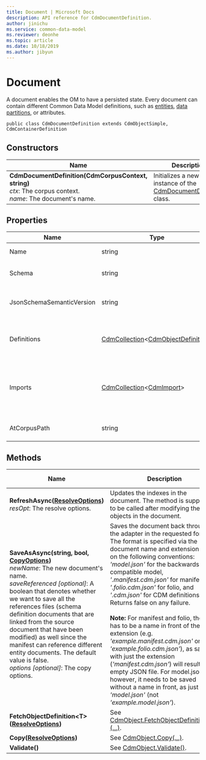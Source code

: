 ```yaml
---
title: Document | Microsoft Docs
description: API reference for CdmDocumentDefinition.
author: jinichu
ms.service: common-data-model
ms.reviewer: deonhe 
ms.topic: article
ms.date: 10/18/2019
ms.author: jibyun
---
```


# Document

A document enables the OM to have a persisted state. Every document can contain different Common Data Model definitions, such as [entities](entity.md), [data partitions](datapartition.md), or attributes.

```
public class CdmDocumentDefinition extends CdmObjectSimple, CdmContainerDefinition
```

## Constructors
|Name|Description|
|---|---|
|**CdmDocumentDefinition(CdmCorpusContext, string)**<br/>*ctx*: The corpus context.<br/>*name*: The document's name.|Initializes a new instance of the [CdmDocumentDefinition](document.md) class.|

## Properties
|Name|Type|Description|
|---|---|---|
|Name|string|The document's name.|
|Schema|string|The schema link that points to a validating schema.|
|JsonSchemaSemanticVersion|string|Identifies the version of the OM that supports this file shape.|
|Definitions|[CdmCollection](collection.md)\<[CdmObjectDefinition](cdmobjectdefinition.md)>|The document's definitions - can be any object that implements [CdmObjectDefinition](cdmobjectdefinition.md).|
|Imports|[CdmCollection](collection.md)\<[CdmImport](import.md)>|The collection of corpus paths/monikers that denote the CDM objects that need to be imported in order to use the document.|
|AtCorpusPath|string|The corpus path of the object declaration.|

## Methods
|Name|Description|Return Type|
|---|---|---|
|**RefreshAsync([ResolveOptions](../utilities/resolveoptions.md))**<br />*resOpt*: The resolve options.|Updates the indexes in the document. The method is supposed to be called after modifying the objects in the document.|Task\<bool>|
|**SaveAsAsync(string, bool, [CopyOptions](../utilities/copyoptions.md))**<br />*newName*: The new document's name.<br/>*saveReferenced [optional]*: A boolean that denotes whether we want to save all the references files (schema definition documents that are linked from the source document that have been modified) as well since the manifest can reference different entity documents. The default value is false.<br/>*options [optional]*: The copy options.|Saves the document back through the adapter in the requested format. The format is specified via the document name and extension based on the following conventions: *'model.json'* for the backwards-compatible model, *'.manifest.cdm.json'* for manifest, *'.folio.cdm.json'* for folio, and *'.cdm.json'* for CDM definitions. Returns false on any failure.<br/><br/>**Note:** For manifest and folio, there has to be a name in front of the extension (e.g. *'example.manifest.cdm.json'* or *'example.folio.cdm.json'*), as saving with just the extension (*'manifest.cdm.json'*) will result in an empty JSON file. For model.json, however, it needs to be saved without a name in front, as just *'model.json'* (not *'example.model.json'*).|Task\<bool>|
|**FetchObjectDefinition\<T>([ResolveOptions](../utilities/resolveoptions.md))**|See [CdmObject.FetchObjectDefinition\<T>(...)](cdmobject.md#methods).|T|
|**Copy([ResolveOptions](../utilities/resolveoptions.md))**|See [CdmObject.Copy(...)](cdmobject.md#methods).|[CdmObject](cdmobject.md)|
|**Validate()**|See [CdmObject.Validate()](cdmobject.md#methods).|bool|

